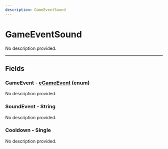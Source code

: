 ```yaml
---
description: GameEventSound
---
```


# GameEventSound

No description provided.

***

## Fields

### GameEvent - [eGameEvent](../enum-types.md#egameevent) (enum)

No description provided.

### SoundEvent - String

No description provided.

### Cooldown - Single

No description provided.
